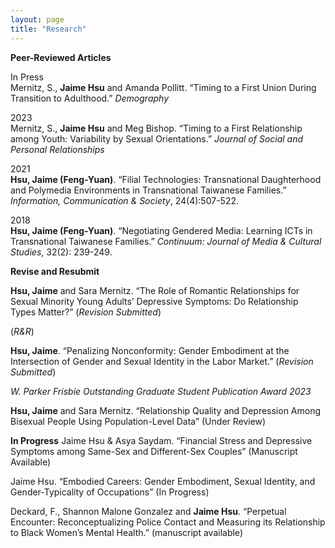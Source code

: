 ```yaml
---
layout: page
title: "Research"
---
```


**Peer-Reviewed Articles**

In Press  
Mernitz, S., **Jaime Hsu** and Amanda Pollitt. “Timing to a First Union During Transition to Adulthood.” *Demography*

2023  
Mernitz, S., **Jaime Hsu** and Meg Bishop. “Timing to a First Relationship among Youth: Variability by Sexual Orientations.” *Journal of Social and Personal Relationships*

2021  
**Hsu, Jaime (Feng-Yuan)**. “Filial Technologies: Transnational Daughterhood and Polymedia Environments in Transnational Taiwanese Families.” *Information, Communication & Society*, 24(4):507-522. 

2018  
**Hsu, Jaime (Feng-Yuan)**. “Negotiating Gendered Media: Learning ICTs in Transnational Taiwanese Families.” *Continuum: Journal of Media & Cultural Studies*, 32(2): 239-249. 

**Revise and Resubmit**

**Hsu, Jaime** and Sara Mernitz. “The Role of Romantic Relationships for Sexual Minority Young Adults’ Depressive Symptoms: Do Relationship Types Matter?” (*Revision Submitted*)

(*R&R*)

**Hsu, Jaime**. “Penalizing Nonconformity: Gender Embodiment at the Intersection of Gender and Sexual Identity in the Labor Market.” (*Revision Submitted*)

*W. Parker Frisbie Outstanding Graduate Student Publication Award 2023*

**Hsu, Jaime** and Sara Mernitz. “Relationship Quality and Depression Among Bisexual People Using Population-Level Data” (Under Review)


**In Progress**
Jaime Hsu & Asya Saydam. “Financial Stress and Depressive Symptoms among Same-Sex and Different-Sex Couples” (Manuscript Available)

Jaime Hsu. “Embodied Careers: Gender Embodiment, Sexual Identity, and Gender-Typicality of Occupations” (In Progress)

Deckard, F., Shannon Malone Gonzalez and **Jaime Hsu**. “Perpetual Encounter: Reconceptualizing Police Contact and Measuring its Relationship to Black Women’s Mental Health.” (manuscript available)


